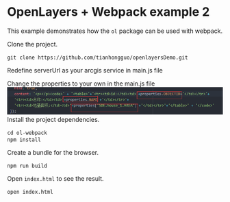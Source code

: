 # OpenLayers + Webpack example 2

This example demonstrates how the `ol` package can be used with webpack.

Clone the project.

    git clone https://github.com/tianhongguo/openlayersDemo.git
Redefine serverUrl as your arcgis service in main.js file 

Change the properties to your own in the main.js file
![edit](/img/20181214142934.png)
Install the project dependencies.

    cd ol-webpack
    npm install

Create a bundle for the browser.

    npm run build

Open `index.html` to see the result.

    open index.html

